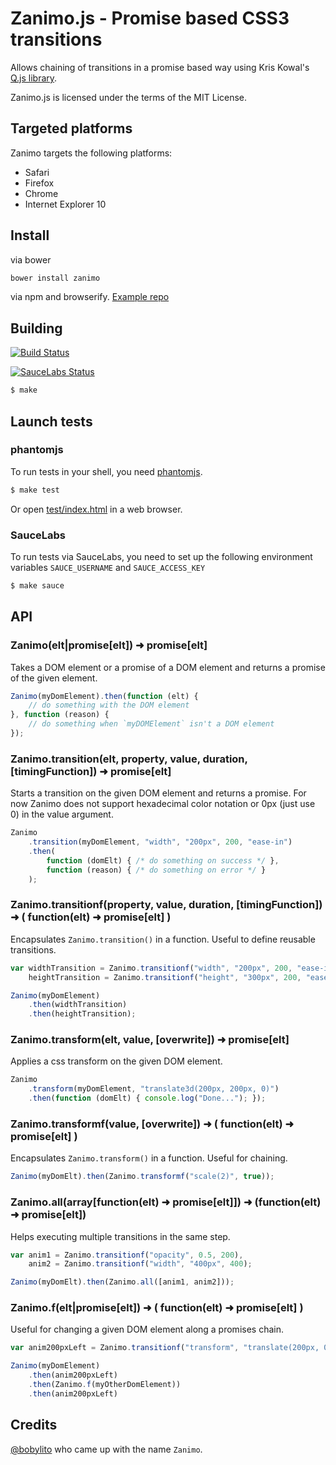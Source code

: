 # Zanimo.js - Promise based CSS3 transitions

Allows chaining of transitions in a promise based way using Kris Kowal's [Q.js library](https://github.com/kriskowal/q).

Zanimo.js is licensed under the terms of the MIT License.

## Targeted platforms

Zanimo targets the following platforms:

* Safari
* Firefox
* Chrome
* Internet Explorer 10

## Install

via bower

~~~ sh
bower install zanimo
~~~

via npm and browserify. [Example repo](https://github.com/peutetre/zanimo-npm-dummy-example)

## Building

[![Build Status](https://secure.travis-ci.org/peutetre/Zanimo.png?branch=Q)](http://travis-ci.org/peutetre/Zanimo)

[![SauceLabs Status](https://saucelabs.com/browser-matrix/zanimo.svg)](https://saucelabs.com/u/zanimo)
~~~ sh
$ make
~~~

## Launch tests

### phantomjs
To run tests in your shell, you need [phantomjs](http://code.google.com/p/phantomjs/wiki/Installation).

~~~ sh
$ make test
~~~

Or open [test/index.html](http://peutetre.github.com/Zanimo/test/index.html) in a web browser.

### SauceLabs

To run tests via SauceLabs, you need to set up the following environment variables `SAUCE_USERNAME` and `SAUCE_ACCESS_KEY`

~~~sh
$ make sauce
~~~

## API

### Zanimo(elt|promise[elt]) ➜  promise[elt]

Takes a DOM element or a promise of a DOM element and returns a promise of the given element.

~~~ javascript
Zanimo(myDomElement).then(function (elt) {
    // do something with the DOM element
}, function (reason) {
    // do something when `myDOMElement` isn't a DOM element
});
~~~

### Zanimo.transition(elt, property, value, duration, [timingFunction])  ➜  promise[elt]

Starts a transition on the given DOM element and returns a promise.
For now Zanimo does not support hexadecimal color notation or 0px (just use 0) in the value argument.

~~~ javascript
Zanimo
    .transition(myDomElement, "width", "200px", 200, "ease-in")
    .then(
        function (domElt) { /* do something on success */ },
        function (reason) { /* do something on error */ }
    );
~~~

### Zanimo.transitionf(property, value, duration, [timingFunction])  ➜  ( function(elt) ➜  promise[elt] )

Encapsulates `Zanimo.transition()` in a function. Useful to define reusable transitions.

~~~ javascript
var widthTransition = Zanimo.transitionf("width", "200px", 200, "ease-in"),
    heightTransition = Zanimo.transitionf("height", "300px", 200, "ease-in");

Zanimo(myDomElement)
    .then(widthTransition)
    .then(heightTransition);
~~~

### Zanimo.transform(elt, value, [overwrite])  ➜  promise[elt]

Applies a css transform on the given DOM element.

~~~ javascript
Zanimo
    .transform(myDomElement, "translate3d(200px, 200px, 0)")
    .then(function (domElt) { console.log("Done..."); });
~~~

### Zanimo.transformf(value, [overwrite])  ➜  ( function(elt) ➜  promise[elt] )

Encapsulates `Zanimo.transform()` in a function. Useful for chaining.

~~~ javascript
Zanimo(myDomElt).then(Zanimo.transformf("scale(2)", true));
~~~

### Zanimo.all(array[function(elt) ➜  promise[elt]])  ➜  (function(elt) ➜  promise[elt])

Helps executing multiple transitions in the same step.

~~~ javascript
var anim1 = Zanimo.transitionf("opacity", 0.5, 200),
    anim2 = Zanimo.transitionf("width", "400px", 400);

Zanimo(myDomElt).then(Zanimo.all([anim1, anim2]));
~~~

### Zanimo.f(elt|promise[elt]) ➜  ( function(elt) ➜  promise[elt] )

Useful for changing a given DOM element along a promises chain.

~~~ javascript
var anim200pxLeft = Zanimo.transitionf("transform", "translate(200px, 0)", 200);

Zanimo(myDomElement)
    .then(anim200pxLeft)
    .then(Zanimo.f(myOtherDomElement))
    .then(anim200pxLeft)
~~~

## Credits

[@bobylito](http://bobylito.me/) who came up with the name `Zanimo`.
